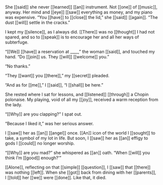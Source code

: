 She [[said]] she never [[learned]] [[an]] instrument. Not [[one]] of [[music]], anyway. Her mind and [[eye]] [[saw]] everything as money, and my piano was expensive. “You [[have]] to [[close]] the lid,” she [[said]] [[again]]. “The dust [[will]] settle in the cracks.”  
  
I kept my [[silence]], as I always did. [[There]] was no [[thought]] I had not spared, and so to [[speak]] is to encourage her and all her ways of subterfuge.  
  
“[[We]] [[have]] a reservation at ____,” the woman [[said]], and touched my hand. “Do [[join]] us. They [[will]] [[welcome]] you.”  
  
“No thanks.”  
  
“They [[want]] you [[there]],” my [[secret]] pleaded.  
  
“And as for [[me]],” I [[said]], “I [[shall]] be here.”  
  
She rested where I sat for lessons, and [[listened]] [[through]] a Chopin polonaise. My playing, void of all my [[joy]], received a warm reception from the lady.  
  
“[[Why]] are you clapping?” I spat out.  
  
“Because I liked it,” was her serious answer.  
  
I [[saw]] her as [[an]] [[angel]] once. [[An]] icon of the world I [[sought]] to take, a symbol of my lot in life. But soon, I [[saw]] her as [[an]] effigy to gods I [[could]] no longer worship.  
  
“[[Why]] are you mad?” she whispered as [[an]] oath. “When [[will]] you think I’m [[good]] enough?’”  
  
[[Alone]], reflecting on that [[simple]] [[question]], I [[saw]] that [[there]] was nothing [[left]]. When she [[got]] back from dining with her [[parents]], I [[told]] her [[we]] were [[done]]. Like that, it died.